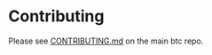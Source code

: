 # Contributing

Please see [CONTRIBUTING.md](https://github.com/owstack/btc/blob/master/CONTRIBUTING.md) on the main btc repo.
